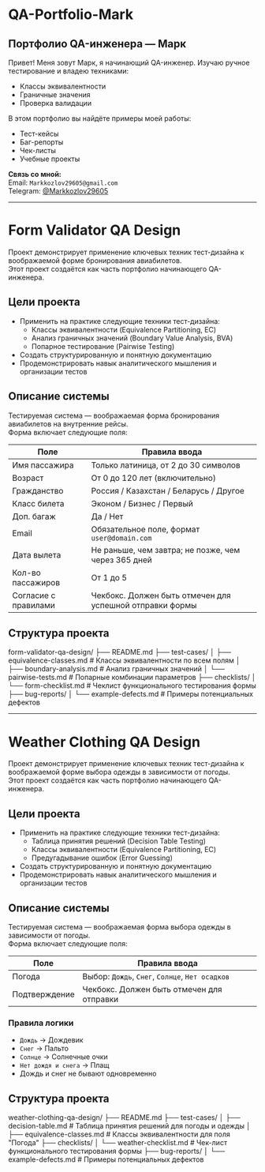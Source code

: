 # QA-Portfolio-Mark  
## Портфолио QA-инженера — Марк

Привет! Меня зовут Марк, я начинающий QA-инженер. Изучаю ручное тестирование и владею техниками:

- Классы эквивалентности  
- Граничные значения  
- Проверка валидации  

В этом портфолио вы найдёте примеры моей работы:

- Тест-кейсы  
- Баг-репорты  
- Чек-листы  
- Учебные проекты  

**Связь со мной:**  
Email: `Markkozlov29605@gmail.com`  
Telegram: [@Markkozlov29605](https://t.me/Markkozlov29605)

---

# Form Validator QA Design

Проект демонстрирует применение ключевых техник тест-дизайна к воображаемой форме бронирования авиабилетов.  
Этот проект создаётся как часть портфолио начинающего QA-инженера.

## Цели проекта

- Применить на практике следующие техники тест-дизайна:
  - Классы эквивалентности (Equivalence Partitioning, EC)
  - Анализ граничных значений (Boundary Value Analysis, BVA)
  - Попарное тестирование (Pairwise Testing)
- Создать структурированную и понятную документацию
- Продемонстрировать навык аналитического мышления и организации тестов

## Описание системы

Тестируемая система — воображаемая форма бронирования авиабилетов на внутренние рейсы.  
Форма включает следующие поля:

| Поле                  | Правила ввода                                                       |
|-----------------------|----------------------------------------------------------------------|
| Имя пассажира         | Только латиница, от 2 до 30 символов                                 |
| Возраст               | От 0 до 120 лет (включительно)                                       |
| Гражданство           | Россия / Казахстан / Беларусь / Другое                               |
| Класс билета          | Эконом / Бизнес / Первый                                             |
| Доп. багаж            | Да / Нет                                                             |
| Email                 | Обязательное поле, формат `user@domain.com`                          |
| Дата вылета           | Не раньше, чем завтра; не позже, чем через 365 дней                 |
| Кол-во пассажиров     | От 1 до 5                                                            |
| Согласие с правилами  | Чекбокс. Должен быть отмечен для успешной отправки формы            |

## Структура проекта

form-validator-qa-design/
├── README.md
├── test-cases/
│ ├── equivalence-classes.md # Классы эквивалентности по всем полям
│ ├── boundary-analysis.md # Анализ граничных значений
│ └── pairwise-tests.md # Попарные комбинации параметров
├── checklists/
│ └── form-checklist.md # Чеклист функционального тестирования формы
├── bug-reports/
│ └── example-defects.md # Примеры потенциальных дефектов


---

# Weather Clothing QA Design

Проект демонстрирует применение ключевых техник тест-дизайна к воображаемой форме выбора одежды в зависимости от погоды.  
Этот проект создаётся как часть портфолио начинающего QA-инженера.

## Цели проекта

- Применить на практике следующие техники тест-дизайна:
  - Таблица принятия решений (Decision Table Testing)
  - Классы эквивалентности (Equivalence Partitioning, EC)
  - Предугадывание ошибок (Error Guessing)
- Создать структурированную и понятную документацию
- Продемонстрировать навык аналитического мышления и организации тестов

## Описание системы

Тестируемая система — воображаемая форма выбора одежды в зависимости от погоды.  
Форма включает следующие поля:

| Поле            | Правила ввода                                           |
|------------------|---------------------------------------------------------|
| Погода           | Выбор: `Дождь`, `Снег`, `Солнце`, `Нет осадков`        |
| Подтверждение    | Чекбокс. Должен быть отмечен для отправки              |

### Правила логики

- `Дождь` → Дождевик  
- `Снег` → Пальто  
- `Солнце` → Солнечные очки  
- `Нет дождя и снега` → Плащ  
- Дождь и снег не бывают одновременно  

## Структура проекта

weather-clothing-qa-design/
├── README.md
├── test-cases/
│ ├── decision-table.md # Таблица принятия решений для погоды и одежды
│ ├── equivalence-classes.md # Классы эквивалентности для поля "Погода"
├── checklists/
│ └── weather-checklist.md # Чек-лист функционального тестирования формы
├── bug-reports/
│ └── example-defects.md # Примеры потенциальных дефектов

